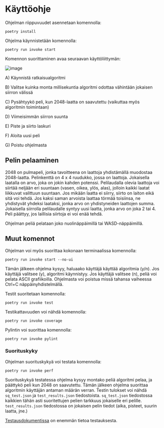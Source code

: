 # Käyttöohje

Ohjelman riippuvuudet asennetaan komennolla:
```
poetry install
```

Ohjelma käynnistetään komennolla:
```
poetry run invoke start
```
Komennon suorittaminen avaa seuraavan käyttöliittymän:

![image](https://user-images.githubusercontent.com/77693693/157441545-3ed9661a-17d6-4901-9bc9-1ee239d3af09.png)

A) Käynnistä ratkaisualgoritmi

B) Valitse kuinka monta millisekuntia algoritmi odottaa vähintään jokaisen siirron välissä

C) Pysähtyykö peli, kun 2048-laatta on saavutettu (vaikuttaa myös algoritmin toimintaan)

D) Viimeisimmän siirron suunta

E) Piste ja siirto laskuri

F) Aloita uusi peli

G) Poistu ohjelmasta

## Pelin pelaaminen

2048 on pulmapeli, jonka tavoitteena on laattoja yhdistämällä muodostaa 2048-laatta. Pelinkenttä on 4 x 4 ruudukko, jossa on laattoja. Jokaisella laatalla on arvo, joka on jokin kahden potenssi. Pelilaudalla olevia laattoja voi siirtää neljään eri suuntaan (vasen, oikea, ylös, alas), jolloin kaikki laatat liikkuvat valittuun suuntaan. Jos mikään laatta ei siirry, siirto on laiton eikä sitä voi tehdä. Jos kaksi saman arvoista laattaa törmää toisiinsa, ne yhdistyvät yhdeksi laataksi, jonka arvo on yhdistyneiden laattojen summa. Jokaisella siirrolla pelilaudalle syntyy uusi laatta, jonka arvo on joka 2 tai 4. Peli päättyy, jos laillisia siirtoja ei voi enää tehdä.

Ohjelman peliä pelataan joko nuolinäppäimillä tai WASD-näppäimillä.

## Muut komennot

Ohjelman voi myös suorittaa kokonaan terminaalissa komennolla:
```
poetry run invoke start --no-ui
```

Tämän jälkeen ohjelma kysyy, haluaako käyttäjä käyttää algoritmia (y/n). Jos käyttäjä valitsee (y), algoritmi käynnistyy. Jos käyttäjä valitsee (n), peliä voi pelata ASCII grafiikoilla. Ohjelmasta voi poistua missä tahansa vaiheessa Ctrl+C näppäinyhdistelmällä.

Testit suoritetaan komennolla:
```
poetry run invoke test
```

Testikattavuuden voi nähdä komennolla:
```
poetry run invoke coverage
```

Pylintin voi suorittaa komennolla:
```
poetry run invoke pylint
```

### Suorituskyky
Ohjelman suorituskykyä voi testata komennolla:
```
poetry run invoke perf
```

Suorituskykyä testatessa ohjelma kysyy montako peliä algoritmi pelaa, ja päättykö peli kun 2048 on saavutettu. Tämän jälkeen ohjelma suorittaa algoritmin käyttäjän antaman määrän verran. Testin tulokset voi nähdä  ```sq_test.json``` ja ```test_results.json``` tiedostoista. ```sq_test.json``` tiedostossa kaikkien tähän asti suoritettujen pelien tarkkuus jokaiselle eri pelille. ```test_results.json``` tiedostossa on jokaisen pelin tiedot (aika, pisteet, suurin laatta, jne.)

[Testausdokumentissa](https://github.com/skeltal2/tira-harjoitustyo/blob/main/Dokumentaatio/testausdokumentti.md#suorituskyky-ja-tarkkuus) on enemmän tietoa testauksesta.
